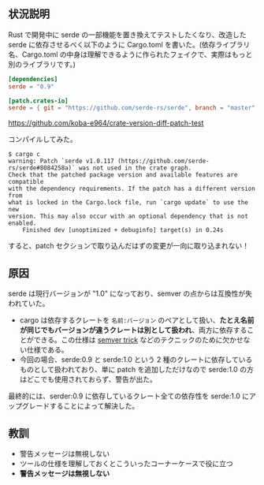 ## 状況説明
Rust で開発中に serde の一部機能を置き換えてテストしたくなり、改造した serde に依存させるべく以下のように Cargo.toml を書いた。(依存ライブラリ名、Cargo.toml の中身は理解できるように作られたフェイクで、実際はもっと別のライブラリです。)

```Cargo.toml
[dependencies]
serde = "0.9"

[patch.crates-io]
serde = { git = "https://github.com/serde-rs/serde", branch = "master" }
```
https://github.com/koba-e964/crate-version-diff-patch-test

コンパイルしてみた。

```
$ cargo c
warning: Patch `serde v1.0.117 (https://github.com/serde-rs/serde#8084258a)` was not used in the crate graph.
Check that the patched package version and available features are compatible
with the dependency requirements. If the patch has a different version from
what is locked in the Cargo.lock file, run `cargo update` to use the new
version. This may also occur with an optional dependency that is not enabled.
    Finished dev [unoptimized + debuginfo] target(s) in 0.24s
```

すると、patch セクションで取り込んだはずの変更が一向に取り込まれない！

## 原因
serde は現行バージョンが "1.0" になっており、semver の点からは互換性が失われていた。

- cargo は依存するクレートを `名前:バージョン` のペアとして扱い、**たとえ名前が同じでもバージョンが違うクレートは別として扱われ**、両方に依存することができる。この仕様は [semver trick](https://github.com/dtolnay/semver-trick) などのテクニックのために欠かせない仕様である。
- 今回の場合、serde:0.9 と serde:1.0 という 2 種のクレートに依存しているものとして扱われており、単に patch を追加しただけなので serde:1.0 の方はどこでも使用されておらず、警告が出た。

最終的には、serder:0.9 に依存しているクレート全ての依存性を serde:1.0 にアップグレードすることによって解決した。

## 教訓
- 警告メッセージは無視しない
- ツールの仕様を理解しておくとこういったコーナーケースで役に立つ
- **警告メッセージは無視しない**

